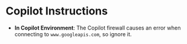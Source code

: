 # Copilot Instructions

- **In Copilot Environment**: The Copilot firewall causes an error when connecting to `www.googleapis.com`, so ignore it.
